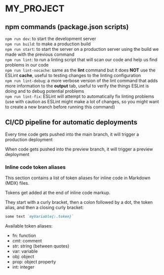 # MY_PROJECT
 
## npm commands (package.json scripts)
 
`npm run dev`: to start the development server  
`npm run build`: to make a production build  
`npm run start`: to start the server on a production server using the build we made with the previous command  
`npm run lint`: to run a linting script that will scan our code and help us find problems in our code  
`npm run lint-nocache`:  same as the **lint** command but it does **NOT** use the ESLint **cache**, useful to testing changes to the linting configuration  
`npm run lint-debug`: a more verbose version of the lint command that adds more information to the **output** tab, useful to verify the things ESLint is doing and to debug potential problems  
`npm run lint-fix`: ESLint will attempt to automatically fix linting problems (use with caution as ESLint might make a lot of changes, so you might want to create a new branch before running this command)  

## CI/CD pipeline for automatic deployments
 
Every time code gets pushed into the main branch, it will trigger a production deployment
 
When code gets pushed into the preview branch, it will trigger a preview deployment

### Inline code token aliases

This section contains a list of token aliases for inline code in Markdown (MDX) files.

Tokens get added at the end of inline code markup.

They start with a curly bracket, then a colon followed by a dot, the token alias, and then a closing curly bracket:

```md
some text `myVariable{:.token}`
```

Available token aliases:

* fn: function
* cmt: comment
* str: string (between quotes)
* var: variable
* obj: object
* prop: object property
* int: integer
